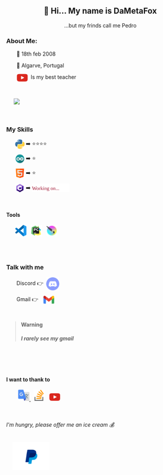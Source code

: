 <div id="header" align="center">
  <h2>👋 Hi... My name is DaMetaFox</h2>
      ...but my frinds call me Pedro
  <br>
</div>



<!-- about me -------------------------------------------------------------------------------------------------------------------------------------------------->
<h3> About Me:</h3>
<p> &nbsp;&nbsp;&nbsp;&nbsp;&nbsp;&nbsp; 🎉 18th feb 2008</p>
<p> &nbsp;&nbsp;&nbsp;&nbsp;&nbsp;&nbsp; 📌 Algarve, Portugal </p>
<p> &nbsp;&nbsp;&nbsp;&nbsp;&nbsp;&nbsp; <img align="center" src="https://github.com/DaMetaFox/DaMetaFox/blob/main/pictures/_icon_youtube.png" width="30"/>&nbsp; Is my best teacher</p>

<br>
<p> &nbsp;&nbsp;&nbsp;&nbsp; <img src="https://media.giphy.com/media/M9gbBd9nbDrOTu1Mqx/giphy.gif" width="100"/> </p>




<!-- my skills ------------------------------------------------------------------------------------------------------------------------------------------------->
<br>
<h3> My Skills </h3>
<p>&nbsp;&nbsp;&nbsp;&nbsp;&nbsp;&nbsp;<img align="center" src="https://github.com/DaMetaFox/DaMetaFox/blob/main/pictures/_icon_python3.png" width="25"/>&nbsp;➡️&nbsp;⭐⭐⭐⭐</p>

<p>&nbsp;&nbsp;&nbsp;&nbsp;&nbsp;&nbsp;<img align="center" src="https://github.com/DaMetaFox/DaMetaFox/blob/main/pictures/_icon_arduino.png" width="25"/>&nbsp;➡️&nbsp;⭐</p>

<p>&nbsp;&nbsp;&nbsp;&nbsp;&nbsp;&nbsp;<img align="center" src="https://github.com/DaMetaFox/DaMetaFox/blob/main/pictures/_icon_html5.png" width="25"/>&nbsp;➡️&nbsp;⭐</p>

<p>&nbsp;&nbsp;&nbsp;&nbsp;&nbsp;&nbsp;<img align="center" src="https://github.com/DaMetaFox/DaMetaFox/blob/main/pictures/_icon_cSharp.png" width="25"/>&nbsp;➡️&nbsp;<img align="center" src="https://github.com/DaMetaFox/DaMetaFox/blob/main/pictures/workingOn.svg" width="100"/></p>




<!-- tools ------------------------------------------------------------------------------------------------------------------------------------------------------>
<br>
<h4> Tools </h4>
<p>
  &nbsp;&nbsp;&nbsp;&nbsp;&nbsp;
  <img src="https://github.com/DaMetaFox/DaMetaFox/blob/main/pictures/_icon_vsCode.png" width="30"/>
  &nbsp;
  <img src="https://github.com/DaMetaFox/DaMetaFox/blob/main/pictures/_icon_pycharm.png" width="30"/>
  &nbsp;
  <img src="https://github.com/DaMetaFox/DaMetaFox/blob/main/pictures/_icon_krita.png" width="30"/>
</p>



<!-- Discord --------------------------------------------------------------------------------------------------------------------------------------------------->
<br><br>
<h3> Talk with me </h3>

<p> &nbsp;&nbsp;&nbsp;&nbsp;&nbsp;&nbsp; Discord 👉&nbsp;
   <a href="https://discord.gg/user/780499836050341929">
    <img align = "center" src="https://github.com/DaMetaFox/DaMetaFox/blob/main/pictures/_icon_discord.png" width="35"/>
  </a>
</p>


<p> &nbsp;&nbsp;&nbsp;&nbsp;&nbsp;&nbsp; Gmail 👉&nbsp;
   <a href="mailto:pedroxavierfigueira2008@gmail.com">
    <img align = "center" src="https://github.com/DaMetaFox/DaMetaFox/blob/main/pictures/_icon_gmail.png" width="40"/>
  </a>
</p>
<br>


> __Warning__
> <h5>I rarely see my gmail</h5>

<!--👇-->

<!-- Thanks----------------------------------------------------------------------------------------------------------------------------------------------------->
<br><br><br>

<h4>I want to thank to</h4>
<p>
  &nbsp; &nbsp; &nbsp; &nbsp;
  <a href="https://translate.google.com/?sl=pt&tl=en&text=Obrigado%20%F0%9F%91%8C&op=translate">
      <img src="https://github.com/DaMetaFox/DaMetaFox/blob/main/pictures/_icon_googleTranslate.png" width="30"/>
  </a>
  &nbsp;
  <img src="https://github.com/DaMetaFox/DaMetaFox/blob/main/pictures/_icon_stackOverFlow.png" width="30"/>
  &nbsp;
  <img src="https://github.com/DaMetaFox/DaMetaFox/blob/main/pictures/_icon_youtube.png" width="30"/>
</p>





<!-- ice cream please------------------------------------------------------------------------------------------------------------------------------------------>
<br>
<h6>I'm hungry, please offer me an ice cream 💰</h6>
<p>
  &nbsp; &nbsp;
  <a href="https://github.com/DaMetaFox/DaMetaFox/blob/main/pictures/paypal_qrcode.jpg">
      <img src="https://github.com/DaMetaFox/DaMetaFox/blob/main/pictures/_icon_paypal.png" width="100"/>
  </a>
</p> 

